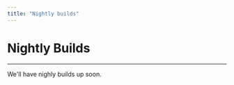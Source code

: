 ```yaml
---
title: "Nightly builds"
---
```


# Nightly Builds
----------------

We'll have nighly builds up soon.
